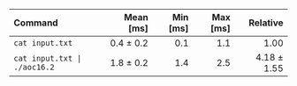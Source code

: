 | Command | Mean [ms] | Min [ms] | Max [ms] | Relative |
|:---|---:|---:|---:|---:|
| `cat input.txt` | 0.4 ± 0.2 | 0.1 | 1.1 | 1.00 |
| `cat input.txt \| ./aoc16.2` | 1.8 ± 0.2 | 1.4 | 2.5 | 4.18 ± 1.55 |
